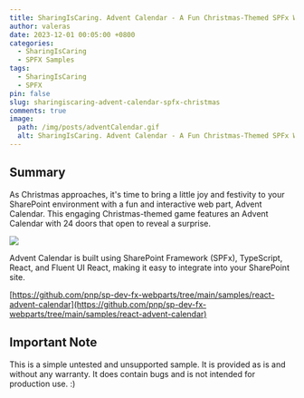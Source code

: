 ```yaml
---
title: SharingIsCaring. Advent Calendar - A Fun Christmas-Themed SPFx Web Part for Your SharePoint Site
author: valeras
date: 2023-12-01 00:05:00 +0800
categories:
  - SharingIsCaring
  - SPFX Samples
tags:
  - SharingIsCaring
  - SPFX
pin: false
slug: sharingiscaring-advent-calendar-spfx-christmas
comments: true
image:
  path: /img/posts/adventCalendar.gif
  alt: SharingIsCaring. Advent Calendar - A Fun Christmas-Themed SPFx Web Part for Your SharePoint Site
---
```


## Summary

As Christmas approaches, it's time to bring a little joy and festivity to your SharePoint environment with a fun and interactive web part, Advent Calendar. This engaging Christmas-themed game features an Advent Calendar with 24 doors that open to reveal a surprise.

![](/img/posts/adventCalendar.gif)

Advent Calendar is built using SharePoint Framework (SPFx), TypeScript, React, and Fluent UI React, making it easy to integrate into your SharePoint site.


[https://github.com/pnp/sp-dev-fx-webparts/tree/main/samples/react-advent-calendar](https://github.com/pnp/sp-dev-fx-webparts/tree/main/samples/react-advent-calendar)


## Important Note

This is a simple untested and unsupported sample. It is provided as is and without any warranty.
It does contain bugs and is not intended for production use. :)

